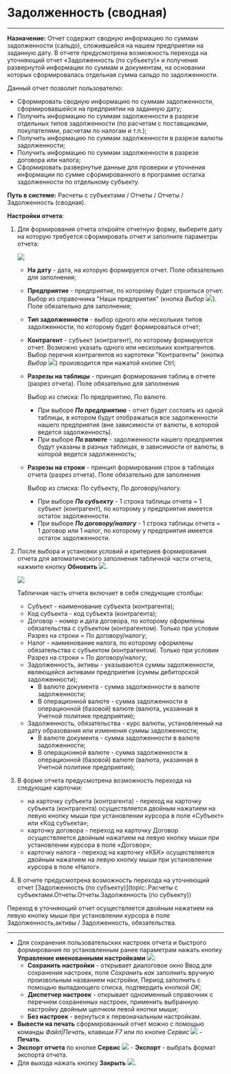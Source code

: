 ﻿# Задолженность (сводная)

----------
**Назначение:** Отчет содержит сводную информацию по суммам задолженности (сальдо), сложившейся на нашем предприятии на заданную дату. В отчете предусмотрена возможность
перехода на уточняющий отчет «Задолженность (по субъекту)» и получения развернутой информации по суммам и документам, на основании которых сформировалась отдельная сумма
сальдо по задолженности. 

Данный отчет позволит пользователю:

- Сформировать сводную информацию по суммам задолженности, сформировавшейся на предприятии на заданную дату;
- Получить информацию по суммам задолженности в разрезе отдельных типов задолженности (по расчетам с поставщиками, покупателями, расчетам по налогам и т.п.);
- Получить информацию по суммам задолженности в разрезе валюты задолженности;
- Получить информацию по суммам задолженности в разрезе договора или налога;
- Сформировать развернутые данные для проверки и уточнения информации по сумме сформированного в программе остатка задолженности по отдельному субъекту.

**Путь в системе:** Расчеты с субъектами / Отчеты / Отчеты / Задолженность (сводная).

**Настройки отчета**:

1. Для формирования отчета откройте отчетную форму, выберите дату на которую требуется сформировать отчет и заполните параметры отчета:  

    ![](topic:.AddFiles.Screenshot_20270.jpg)

    * **На дату** - дата, на которую формируется отчет. Поле обязательно для заполнения;
    * **Предприятие** - предприятие, по которому будет строиться отчет. Выбор из справочника "Наши предприятия" (кнопка *Выбор* ![](topic:Com.AddFiles.Buttons.Btn_select_.png)). Поле обязательно для заполнения;
    * **Тип задолженности** - выбор одного или нескольких типов задолженности, по которому будет формироваться отчет;
    * **Контрагент** - субъект (контрагент), по которому формируется отчет. Возможно указать одного или нескольких контрагентов.
    Выбор перечня контрагентов из картотеки "Контрагенты" (кнопка *Выбор* ![](topic:Com.AddFiles.Buttons.Btn_select_.png)) производится при нажатой кнопке Ctrl;
    * **Разрезы на таблицы** - принцип формирования таблиц в отчете (разрез отчета). Поле обязательно для заполнения

        Выбор из списка: По предприятию, По валюте.
        * При выборе ***По предприятию*** - отчет будет состоять из одной таблицы, в котором будут отображаться все задолженности нашего предприятия (вне зависимости от валюты, в которой ведется задолженность).
        * При выборе ***По валюте*** - задолженности нашего предприятия будут указаны в разных таблицах, в зависимости от валюты, в которой ведется задолженность;
    * **Разрезы на строки** - принцип формирования строк в таблицах отчета (разрез отчета). Поле обязательно для заполнения

        Выбор из списка: По субъекту, По договору/налогу.
        * При выборе ***По субъекту*** - 1 строка таблицы отчета = 1 субъект (контрагент), по которому у предприятия имеется остаток задолженности.
        * При выборе ***По договору/налогу*** - 1 строка таблицы отчета = 1 договор или 1 налог, по которому у предприятия имеется остаток задолженности.

2. После выбора и установки условий и критериев формирования отчета для автоматического заполнения табличной части отчета, нажмите кнопку **Обновить** ![](topic:Com.AddFiles.Buttons.Btn_Refresh.png).

    ![](topic:.AddFiles.Screenshot_20289.jpg)

    Табличная часть отчета включает в себя следующие столбцы:

    * Субъект - наименование субъекта (контрагента);
    * Код субъекта - код субъекта (контрагента);
    * Договор - номер и дата договора, по которому оформлены обязательства с субъектом (контрагентом). Только при условии Разрез на строки = По договору/налогу;
    * Налог - наименование налога, по которому оформлены обязательства с субъектом (контрагентом). Только при условии Разрез на строки = По договору/налогу;
    * Задолженность, активы  - указываются суммы задолженности, являющейся активами предприятия (суммы дебиторской задолженности);
        * В валюте документа - сумма задолженности в валюте задолженности;
        * В операционной валюте - сумма задолженности в операционной (базовой) валюте (валюта, указанная в Учетной политике предприятия);
    * Задолженность, обязательства - курс валюты, установленный на дату образования или изменения суммы задолженности;
        * В валюте документа - сумма задолженности в валюте задолженности;
        * В операционной валюте - сумма задолженности в операционной (базовой) валюте (валюта, указанная в Учетной политике предприятия);

3. В форме отчета предусмотрена возможность перехода на следующие карточки:

    - на карточку субъекта (контрагента) - переход на карточку субъекта (контрагента) осуществляется двойным нажатием на левую кнопку мыши
    при установлении курсора в поле «Субъект» или «Код субъекта»;
    - карточку договора - переход на карточку Договор осуществляется двойным нажатием на левую кнопку мыши при установлении курсора в поле «Договор»;
    - карточку налога - переход на карточку «КБК» осуществляется двойным нажатием на левую кнопку мыши при установлении курсора в поле «Налог».

4. В отчете предусмотрена возможность перехода на уточняющий отчет [Задолженность (по субъекту)](topic:.Расчеты с субъектами.Отчеты.Отчеты.Задолженность (по субъекту))

Переход в уточняющий отчет осуществляется двойным нажатием на левую кнопку мыши при установлении курсора в поле Задолженность,активы / Задолженность, обязательства.

__________________________________________________

- Для сохранения пользовательских настроек отчета и быстрого формирования по установленным ранее параметрам нажать кнопку **Управление именованными настройками** ![](topic:Com.AddFiles.Buttons.Btn_Settings_menager.png):
    - **Сохранить настройки** -  открывает диалоговое окно Ввод для сохранения настроек, поле *Сохранить как* заполнить вручную произвольным названием настройки, Период заполнить с помощью выпадающего списка, подтвердить кнопкой *ОК*;
    - **Диспетчер настроек** - открывает одноименный справочник с перечнем сохраненных настроек, применить выбранную настройку двойным щелчком левой кнопки мыши;
    - **Без настроек** - вернуться к первоначальным настройкам.
- **Вывести на печать** сформированный отчет можно с помощью команды *Файл|Печать*, клавиши *F7* или по кнопке *Сервис* ![](topic:Com.AddFiles.Buttons.Btn_SystemMenu.png) - **Печать**.
- **Экспорт отчета** по кнопке **Сервис** ![](topic:Com.AddFiles.Buttons.Btn_SystemMenu.png) - **Экспорт** - выбрать формат экспорта отчета.
- Для выхода нажать кнопку **Закрыть** ![](topic:Com.AddFiles.Buttons.Btn_CloseCancel.png).

